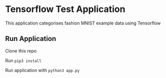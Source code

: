 # Tensorflow Test Application

This application categorises fashion MNIST example data using Tensorflow

## Run Application

Clone this repo

Run `pip3 install`

Run application with `python3 app.py`
